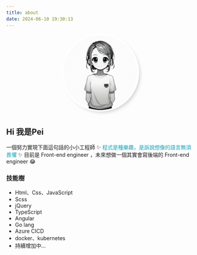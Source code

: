 ```yaml
---
title: about
date: 2024-06-10 19:30:13
---
```


<p align="center">
  <img src="images/pei.jpg" alt="avatar" width="200" style="margin-bottom: 6px; border-radius: 50%; 
  border: 4px #ffffff solid; 
  box-shadow: 6px 6px 10px -4px rgba(189,189,189,0.75);
  -webkit-box-shadow: 6px 6px 10px -4px rgba(189,189,189,0.75);
  -moz-box-shadow: 6px 6px 10px -4px rgba(189,189,189,0.75);"/>
</p>

## **Hi 我是Pei**
一個努力實現下面這句話的小小工程師
 :sparkles: <font color="#17a2b8">程式是種樂趣，是訴說想像的語言無須畏懼</font> :sparkles:
目前是 Front-end engineer ，未來想做一個其實會寫後端的 Front-end engineer :joy:

### 技能樹
- Html、Css、JavaScript
- Scss
- jQuery
- TypeScript
- Angular
- Go lang
- Azure CICD
- docker、kubernetes
- 持續增加中...
